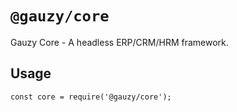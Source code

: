# `@gauzy/core`

Gauzy Core - A headless ERP/CRM/HRM framework.

## Usage

```
const core = require('@gauzy/core');

```
